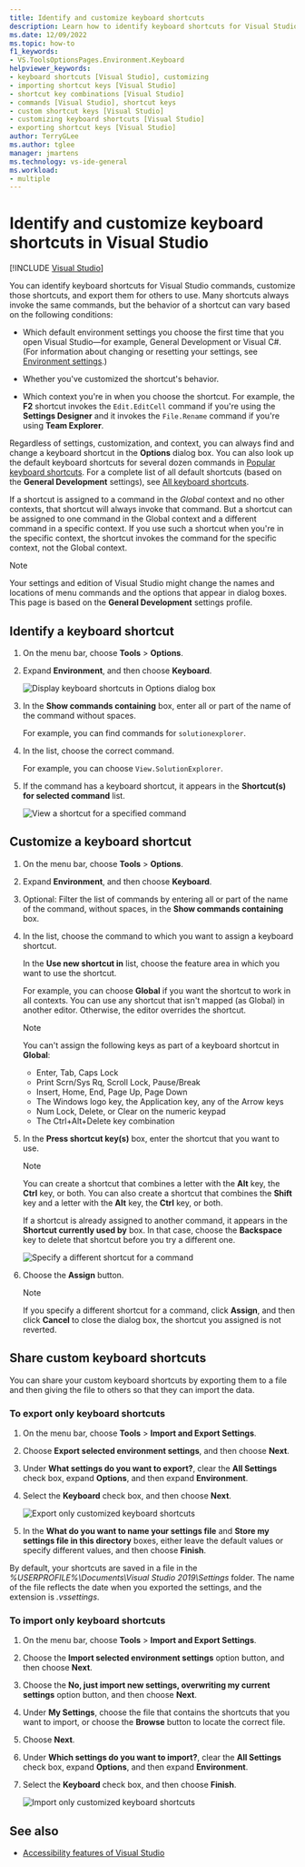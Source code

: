 ```yaml
---
title: Identify and customize keyboard shortcuts
description: Learn how to identify keyboard shortcuts for Visual Studio commands, customize those shortcuts, and export them for others to use.
ms.date: 12/09/2022
ms.topic: how-to
f1_keywords:
- VS.ToolsOptionsPages.Environment.Keyboard
helpviewer_keywords:
- keyboard shortcuts [Visual Studio], customizing
- importing shortcut keys [Visual Studio]
- shortcut key combinations [Visual Studio]
- commands [Visual Studio], shortcut keys
- custom shortcut keys [Visual Studio]
- customizing keyboard shortcuts [Visual Studio]
- exporting shortcut keys [Visual Studio]
author: TerryGLee
ms.author: tglee
manager: jmartens
ms.technology: vs-ide-general
ms.workload:
- multiple
---
```

# Identify and customize keyboard shortcuts in Visual Studio

 [!INCLUDE [Visual Studio](~/includes/applies-to-version/vs-windows-only.md)]

You can identify keyboard shortcuts for Visual Studio commands, customize those shortcuts, and export them for others to use. Many shortcuts always invoke the same commands, but the behavior of a shortcut can vary based on the following conditions:

- Which default environment settings you choose the first time that you open Visual Studio&mdash;for example, General Development or Visual C#. (For information about changing or resetting your settings, see [Environment settings](environment-settings.md).)

- Whether you've customized the shortcut's behavior.

- Which context you're in when you choose the shortcut. For example, the **F2** shortcut invokes the `Edit.EditCell` command if you're using the **Settings Designer** and it invokes the `File.Rename` command if you're using **Team Explorer**.

Regardless of settings, customization, and context, you can always find and change a keyboard shortcut in the **Options** dialog box. You can also look up the default keyboard shortcuts for several dozen commands in [Popular keyboard shortcuts](../ide/default-keyboard-shortcuts-in-visual-studio.md#popular). For a complete list of all default shortcuts (based on the **General Development** settings), see [All keyboard shortcuts](../ide/default-keyboard-shortcuts-in-visual-studio.md).

If a shortcut is assigned to a command in the *Global* context and no other contexts, that shortcut will always invoke that command. But a shortcut can be assigned to one command in the Global context and a different command in a specific context. If you use such a shortcut when you're in the specific context, the shortcut invokes the command for the specific context, not the Global context.

> [!NOTE]
> Your settings and edition of Visual Studio might change the names and locations of menu commands and the options that appear in dialog boxes. This page is based on the **General Development** settings profile.

## Identify a keyboard shortcut

1. On the menu bar, choose **Tools** > **Options**.

2. Expand **Environment**, and then choose **Keyboard**.

   ![Display keyboard shortcuts in Options dialog box](../ide/media/optionskeyboard.png)

3. In the **Show commands containing** box, enter all or part of the name of the command without spaces.

   For example, you can find commands for `solutionexplorer`.

4. In the list, choose the correct command.

    For example, you can choose `View.SolutionExplorer`.

5. If the command has a keyboard shortcut, it appears in the **Shortcut(s) for selected command** list.

   ![View a shortcut for a specified command](../ide/media/viewshortcut.png)

## Customize a keyboard shortcut

1. On the menu bar, choose **Tools** > **Options**.

2. Expand **Environment**, and then choose **Keyboard**.

3. Optional: Filter the list of commands by entering all or part of the name of the command, without spaces, in the **Show commands containing** box.

4. In the list, choose the command to which you want to assign a keyboard shortcut.

   In the **Use new shortcut in** list, choose the feature area in which you want to use the shortcut.

   For example, you can choose **Global** if you want the shortcut to work in all contexts. You can use any shortcut that isn't mapped (as Global) in another editor. Otherwise, the editor overrides the shortcut.

   > [!NOTE]
   > You can't assign the following keys as part of a keyboard shortcut in **Global**:
   >
   > - Enter, Tab, Caps Lock
   > - Print Scrn/Sys Rq, Scroll Lock, Pause/Break
   > - Insert, Home, End, Page Up, Page Down
   > - The Windows logo key, the Application key, any of the Arrow keys
   > - Num Lock, Delete, or Clear on the numeric keypad
   > - The Ctrl+Alt+Delete key combination

6. In the **Press shortcut key(s)** box, enter the shortcut that you want to use.

    > [!NOTE]
    > You can create a shortcut that combines a letter with the **Alt** key, the **Ctrl** key, or both. You can also create a shortcut that combines the **Shift** key and a letter with the **Alt** key, the **Ctrl** key, or both.

     If a shortcut is already assigned to another command, it appears in the **Shortcut currently used by** box. In that case, choose the **Backspace** key to delete that shortcut before you try a different one.

    ![Specify a different shortcut for a command](../ide/media/reassignshortcut.png)

7. Choose the **Assign** button.

    > [!NOTE]
    > If you specify a different shortcut for a command, click **Assign**, and then click **Cancel** to close the dialog box, the shortcut you assigned is not reverted.

## Share custom keyboard shortcuts

You can share your custom keyboard shortcuts by exporting them to a file and then giving the file to others so that they can import the data.

### To export only keyboard shortcuts

1. On the menu bar, choose **Tools** > **Import and Export Settings**.

2. Choose **Export selected environment settings**, and then choose **Next**.

3. Under **What settings do you want to export?**, clear the **All Settings** check box, expand **Options**, and then expand **Environment**.

4. Select the **Keyboard** check box, and then choose **Next**.

   ![Export only customized keyboard shortcuts](../ide/media/exportshortcuts.png)

5. In the **What do you want to name your settings file** and **Store my settings file in this directory** boxes, either leave the default values or specify different values, and then choose **Finish**.

By default, your shortcuts are saved in a file in the *%USERPROFILE%\Documents\Visual Studio 2019\Settings* folder. The name of the file reflects the date when you exported the settings, and the extension is *.vssettings*.

### To import only keyboard shortcuts

1. On the menu bar, choose **Tools** > **Import and Export Settings**.

2. Choose the **Import selected environment settings** option button, and then choose **Next**.

3. Choose the **No, just import new settings, overwriting my current settings** option button, and then choose **Next**.

4. Under **My Settings**, choose the file that contains the shortcuts that you want to import, or choose the **Browse** button to locate the correct file.

5. Choose **Next**.

6. Under **Which settings do you want to import?**, clear the **All Settings** check box, expand **Options**, and then expand **Environment**.

7. Select the **Keyboard** check box, and then choose **Finish**.

   ![Import only customized keyboard shortcuts](../ide/media/importshortcuts.png)

## See also

- [Accessibility features of Visual Studio](../ide/reference/accessibility-features-of-visual-studio.md)
